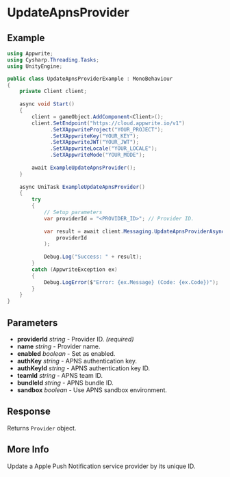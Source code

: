 # UpdateApnsProvider

## Example

```csharp
using Appwrite;
using Cysharp.Threading.Tasks;
using UnityEngine;

public class UpdateApnsProviderExample : MonoBehaviour
{
    private Client client;
    
    async void Start()
    {
        client = gameObject.AddComponent<Client>();
        client.SetEndpoint("https://cloud.appwrite.io/v1")
              .SetXAppwriteProject("YOUR_PROJECT");
              .SetXAppwriteKey("YOUR_KEY");
              .SetXAppwriteJWT("YOUR_JWT");
              .SetXAppwriteLocale("YOUR_LOCALE");
              .SetXAppwriteMode("YOUR_MODE");
        
        await ExampleUpdateApnsProvider();
    }
    
    async UniTask ExampleUpdateApnsProvider()
    {
        try
        {
            // Setup parameters
            var providerId = "<PROVIDER_ID>"; // Provider ID.
            
            var result = await client.Messaging.UpdateApnsProviderAsync(
                providerId
            );
            
            Debug.Log("Success: " + result);
        }
        catch (AppwriteException ex)
        {
            Debug.LogError($"Error: {ex.Message} (Code: {ex.Code})");
        }
    }
}
```

## Parameters

- **providerId** *string* - Provider ID. *(required)*
- **name** *string* - Provider name.
- **enabled** *boolean* - Set as enabled.
- **authKey** *string* - APNS authentication key.
- **authKeyId** *string* - APNS authentication key ID.
- **teamId** *string* - APNS team ID.
- **bundleId** *string* - APNS bundle ID.
- **sandbox** *boolean* - Use APNS sandbox environment.

## Response

Returns `Provider` object.
## More Info

Update a Apple Push Notification service provider by its unique ID.
